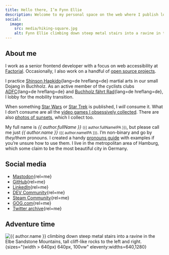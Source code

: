 ```yaml
---
title: Hello there, I’m Fynn Ellie
description: Welcome to my personal space on the web where I publish longer form articles than on social media.
social:
  image:
    src: media/hiking-square.jpg
    alt: Fynn Ellie climbing down steep metal stairs into a ravine in the Elbe Sandstone Mountains. Tall cliff-like rocks to the left and right.
---
```


## About me

I work as a senior frontend developer with a focus on web accessibility at [Factorial](https://www.factorial.io/). Occasionally, I also work on a handful of [open source projects](https://github.com/mvsde).

I practice [Shinson Hapkido](http://www.shinsonhapkido.org){lang=de hreflang=de} martial arts in our small Dojang in Buchholz. As an active member of the cyclists clubs [ADFC](https://www.adfc.de/){lang=de hreflang=de} and [Buchholz fährt Rad](https://buchholz-faehrt-rad.de/){lang=de hreflang=de}, I lobby for the mobility transition.

When something [Star Wars](https://twitter.fynn.be/1408409600643190788/) or [Star Trek](/blog/farewell-star-trek-discovery/) is published, I _will_ consume it. What I don’t consume are all the [video games I obsessively collected](https://steamcommunity.com/id/mvsde/). There are also [photos of sunsets](sunset.md), which I collect too.

My full name is _{{ author.fullName }}_ <small>({{ author.fullNameIPA }})</small>, but please call me just _{{ author.name }}_ <small>({{ author.nameIPA }})</small>. I’m non-binary and go by _they/them_ pronouns. I created a handy [pronouns guide](pronouns/en.md) with examples if you’re unsure how to use them. I live in the metropolitan area of Hamburg, which some claim to be the most beautiful city in Germany.

## Social media

- [Mastodon](https://mastodon.social/@mvsde){rel=me}
- [GitHub](https://github.com/mvsde){rel=me}
- [LinkedIn](https://linkedin.com/in/fynn){rel=me}
- [DEV Community](https://dev.to/fynn){rel=me}
- [Steam Community](https://steamcommunity.com/id/mvsde/){rel=me}
- [GOG.com](https://www.gog.com/u/mvsde){rel=me}
- [Twitter archive](https://twitter.fynn.be){rel=me}

## Adventure time

![{{ author.name }} climbing down steep metal stairs into a ravine in the Elbe Sandstone Mountains, tall cliff-like rocks to the left and right.](../media/hiking.jpg){sizes="(width > 640px) 640px, 100vw" eleventy:widths=640,1280}
